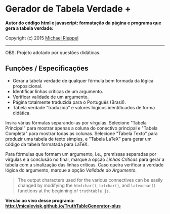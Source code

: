 # Gerador de Tabela Verdade +

**Autor do código html e javascript: formatação da página e programa que gera a tabela verdade:**

Copyright (c) 2015 [Michael Rieppel](https://github.com/mrieppel/TruthTableGenerator "Github page")

----

OBS: Projeto adotado por questões didáticas.

## Funções / Especificações
- Gerar a tabela verdade de qualquer fórmula bem formada da lógica proposicional.
- Identificar linhas críticas de um argumento.
- Verificar validade de um argumento.
- Página totalmente traduzida para o Português (Brasil).
- Tabela verdade "traduzida" e valores lógicos identificados de forma didática.

Insira várias fórmulas separando-as por vírgulas.
Selecione "Tabela Principal" para mostrar apenas a coluna do conectivo principal e "Tabela Completa" para mostrar todas as colunas.
Selecione "Tabela Texto" para produzir uma tabela de texto simples,
e "Tabela LaTeX" para gerar um código da tabela formatada para LaTeX.

Para fórmulas que formam um argumento, i.e., premissas separadas por vírgulas e a conclusão no final, marque a opção *Linhas Críticas* para gerar a tabela com a sinalização das linhas críticas. Caso queira verificar a verdade lógica do argumento, marque a opção *Validade do Argumento*.

>The output characters used for the various connectives can be easily changed by modifying the `htmlchar()`, `txtchar()`, and `latexchar()`
functions at the beginning of `truthtable.js`.



**Versão ao vivo desse programa: http://micalevisk.github.io/TruthTableGenerator-plus**
